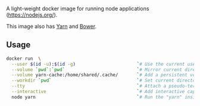A light-weight docker image for running node applications (https://nodejs.org/).

This image also has [Yarn](https://yarnpkg.com/) and [Bower](https://bower.io/).

## Usage

``` bash
docker run  \
  --user $(id -u):$(id -g)                       `# Use the current user inside container`  \
  --volume `pwd`:`pwd`                           `# Mirror current directory inside container`  \
  --volume yarn-cache:/home/shared/.cache/       `# Add a persistent volume for the yarn cache`  \
  --workdir `pwd`                                `# Set current directory to the image's work directory`  \
  --tty                                          `# Attach a pseudo-terminal`  \
  --interactive                                  `# Add interactive capabilities to terminal prompt`  \
  node yarn                                      `# Run the "yarn" inside this project`
```
